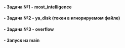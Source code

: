 #### - Задача №1 - most_intelligence
#### - Задача №2 - ya_disk (токен в игнорируемом файле)
#### - Задача №3 - overflow
#### - Запуск из main
